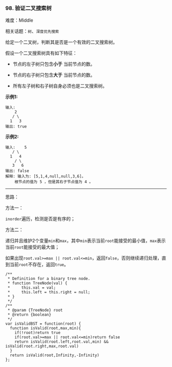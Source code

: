 ### 98. 验证二叉搜索树

难度：Middle

相关话题：`树`、`深度优先搜索`

给定一个二叉树，判断其是否是一个有效的二叉搜索树。



假设一个二叉搜索树具有如下特征：




* 节点的左子树只包含**小于** 当前节点的数。

* 节点的右子树只包含**大于** 当前节点的数。

* 所有左子树和右子树自身必须也是二叉搜索树。





**示例1:** 



```
输入:
    2
   / \
  1   3
输出: true
```


**示例2:** 



```
输入:    5
   / \
  1   4
    / \
   3   6
输出: false
解释: 输入为: [5,1,4,null,null,3,6]。
    根节点的值为 5 ，但是其右子节点值为 4 。
```



-----

思路：

方法一：

`inorder`遍历，检测是否是有序的；

方法二：

递归并且维护2个变量`min`和`max`，其中`min`表示当前`root`能接受的最小值，`max`表示当前`root`能接受的最大值；

如果出现`root.val>=max || root.val<=min`，返回`false`，否则继续递归处理，直到当前`root`不存在，返回`true`。







```
/**
 * Definition for a binary tree node.
 * function TreeNode(val) {
 *     this.val = val;
 *     this.left = this.right = null;
 * }
 */
/**
 * @param {TreeNode} root
 * @return {boolean}
 */
var isValidBST = function(root) {
  function isValid(root,max,min){
    if(!root)return true
    if(root.val>=max || root.val<=min)return false
    return isValid(root.left,root.val,min) && isValid(root.right,max,root.val)
  }
  return isValid(root,Infinity,-Infinity)
};
```

